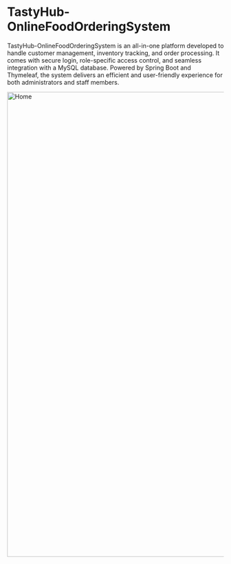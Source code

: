 # TastyHub-OnlineFoodOrderingSystem

TastyHub-OnlineFoodOrderingSystem is an all-in-one platform developed to handle customer management, inventory tracking, and order processing. It comes with secure login, role-specific access control, and seamless integration with a MySQL database. Powered by Spring Boot and Thymeleaf, the system delivers an efficient and user-friendly experience for both administrators and staff members.

<img width="1920" height="1080" alt="Home" src="https://github.com/user-attachments/assets/adeac578-d31a-417b-94c3-7d9ea16970da" />

